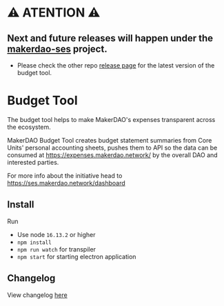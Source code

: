 # ⚠️ ATENTION ⚠️
## Next and future releases will happen under the [makerdao-ses](https://github.com/makerdao-ses/ecosystem-reporting-tool-v1) project. 

- Please check the other repo [release page](https://github.com/makerdao-ses/ecosystem-reporting-tool-v1/releases) for the latest version of the budget tool. 

# Budget Tool

The budget tool helps to make MakerDAO's expenses transparent across the ecosystem.

MakerDAO Budget Tool creates budget statement summaries from Core Units' personal accounting sheets, pushes them to API so the data can be consumed at <https://expenses.makerdao.network/> by the overall DAO and interested parties.

For more info about the initiative head to <https://ses.makerdao.network/dashboard>

## Install

Run

- Use node `16.13.2` or higher
- `npm install`
- `npm run watch` for transpiler
- `npm start` for starting electron application

## Changelog

View changelog [here](./CHANGELOG.md)
